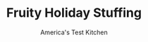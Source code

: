 ---
layout: ../../layouts/MarkdownPostLayout.astro
title: Fruity Holiday Stuffing
author: America's Test Kitchen
pubDate: 2023-03-15
description: "Make sure to use whole-berry cranberry sauce for this stuffing, sure to please the whole table."
image_url: https://res.cloudinary.com/hksqkdlah/image/upload/ar_1:1,c_fill,dpr_2.0,f_auto,fl_lossy.progressive.strip_profile,g_faces:auto,q_auto:low,w_344/6255_sfs-on07-cvr-4c-fruitystuffing-2
tags: ["Side Dishes","Fruit","Breads","Thanksgiving","Contest Recipes"]
calories: 2463
protein: 5
carbohydrates: 39
fats: 
fiber: 1
ingredients: ["1 , (16-ounce) can whole-berry cranberry sauce","1 1/2 cups, low-sodium chicken broth","1 , large egg, beaten","1/3 cup, raisins","1 teaspoon, grated orange zest","1 teaspoon, salt","1/2 teaspoon, pepper","6 tablespoons, unsalted butter","1 , onion, chopped fine","2 , celery ribs, chopped fine","1 , garlic clove, minced","1 teaspoon, dried thyme","1 teaspoon, dried sage","1 , (20-inch) French baguette, torn into 3/4-inch chunks (about 10 cups)"]
serves: 10
time: "1 hour"
instructions: ["Adjust oven rack to upper-middle position and heat oven to 375 degrees. Grease 13 by 9-inch baking dish. Whisk cranberry sauce, broth, egg, raisins, zest, salt, and pepper in large bowl.","Melt butter in large skillet over medium-high heat. Cook onion and celery until softened but not browned, about 5 minutes. Stir in garlic, thyme, and sage and cook until fragrant, about 30 seconds.","Toss bread and onion mixture into cranberry mixture, place in baking dish, and bake until lightly browned, about 30 minutes. Serve."]
nutrition: ["167 mg Potassium","68 mg Phosphorus","36 mg Calcium","1 mg Iron","16 mg Magnesium","351 mg Sodium","8 g Fat","2 mg Niacin (B3)","2 g Monounsaturated","2 mg Vitamin C","36 mg Cholesterol","4 g Saturated","1 g Fiber","20 µg Folic acid","25 µg Folate (food)","22 g Sugars","7 µg Vitamin K","97 g Water","39 g Carbs","60 µg Folate equivalent (total)","5 g Protein","69 µg Vitamin A","246 kcal Energy","2463 calories"]
notes: "Hildegarde writes: This recipe comes from my aunt, who always makes this recipe for Thanksgiving dinner. Everyone loves the fruity flavor. Make sure to use whole-berry cranberry sauce for this stuffing."
---